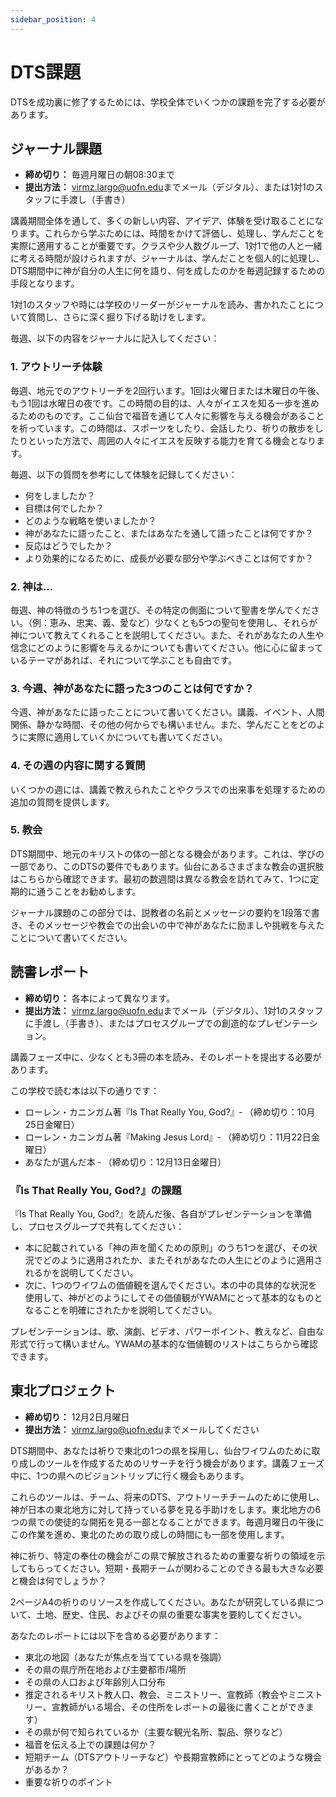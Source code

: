 ```yaml
---
sidebar_position: 4
---
```


# DTS課題

DTSを成功裏に修了するためには、学校全体でいくつかの課題を完了する必要があります。

## ジャーナル課題

- **締め切り：** 毎週月曜日の朝08:30まで
- **提出方法：** [virmz.largo@uofn.edu](mailto:virmz.largo@uofn.edu)までメール（デジタル）、または1対1のスタッフに手渡し（手書き）

講義期間全体を通して、多くの新しい内容、アイデア、体験を受け取ることになります。これらから学ぶためには、時間をかけて評価し、処理し、学んだことを実際に適用することが重要です。クラスや少人数グループ、1対1で他の人と一緒に考える時間が設けられますが、ジャーナルは、学んだことを個人的に処理し、DTS期間中に神が自分の人生に何を語り、何を成したのかを毎週記録するための手段となります。

1対1のスタッフや時には学校のリーダーがジャーナルを読み、書かれたことについて質問し、さらに深く掘り下げる助けをします。

毎週、以下の内容をジャーナルに記入してください：

### 1. アウトリーチ体験

毎週、地元でのアウトリーチを2回行います。1回は火曜日または木曜日の午後、もう1回は水曜日の夜です。この時間の目的は、人々がイエスを知る一歩を進めるためのものです。ここ仙台で福音を通じて人々に影響を与える機会があることを祈っています。この時間は、スポーツをしたり、会話したり、祈りの散歩をしたりといった方法で、周囲の人々にイエスを反映する能力を育てる機会となります。

毎週、以下の質問を参考にして体験を記録してください：

- 何をしましたか？
- 目標は何でしたか？
- どのような戦略を使いましたか？
- 神があなたに語ったこと、またはあなたを通して語ったことは何ですか？
- 反応はどうでしたか？
- より効果的になるために、成長が必要な部分や学ぶべきことは何ですか？

### 2. 神は…

毎週、神の特徴のうち1つを選び、その特定の側面について聖書を学んでください。（例：恵み、忠実、義、愛など）少なくとも5つの聖句を使用し、それらが神について教えてくれることを説明してください。また、それがあなたの人生や信念にどのように影響を与えるかについても書いてください。他に心に留まっているテーマがあれば、それについて学ぶことも自由です。

### 3. 今週、神があなたに語った3つのことは何ですか？

今週、神があなたに語ったことについて書いてください。講義、イベント、人間関係、静かな時間、その他の何からでも構いません。また、学んだことをどのように実際に適用していくかについても書いてください。

### 4. その週の内容に関する質問

いくつかの週には、講義で教えられたことやクラスでの出来事を処理するための追加の質問を提供します。

### 5. 教会

DTS期間中、地元のキリストの体の一部となる機会があります。これは、学びの一部であり、このDTSの要件でもあります。仙台にあるさまざまな教会の選択肢はこちらから確認できます。最初の数週間は異なる教会を訪れてみて、1つに定期的に通うことをお勧めします。

ジャーナル課題のこの部分では、説教者の名前とメッセージの要約を1段落で書き、そのメッセージや教会での出会いの中で神があなたに励ましや挑戦を与えたことについて書いてください。

## 読書レポート

- **締め切り：** 各本によって異なります。
- **提出方法：** [virmz.largo@uofn.edu](mailto:virmz.largo@uofn.edu)までメール（デジタル）、1対1のスタッフに手渡し（手書き）、またはプロセスグループでの創造的なプレゼンテーション。

講義フェーズ中に、少なくとも3冊の本を読み、そのレポートを提出する必要があります。

この学校で読む本は以下の通りです：

- ローレン・カニンガム著『Is That Really You, God?』‐ （締め切り：10月25日金曜日）
- ローレン・カニンガム著『Making Jesus Lord』‐ （締め切り：11月22日金曜日）
- あなたが選んだ本 ‐ （締め切り：12月13日金曜日）

### 『Is That Really You, God?』の課題

『Is That Really You, God?』を読んだ後、各自がプレゼンテーションを準備し、プロセスグループで共有してください：

- 本に記載されている「神の声を聞くための原則」のうち1つを選び、その状況でどのように適用されたか、またそれがあなたの人生にどのように適用されるかを説明してください。
- 次に、1つのワイワムの価値観を選んでください。本の中の具体的な状況を使用して、神がどのようにしてその価値観がYWAMにとって基本的なものとなることを明確にされたかを説明してください。

プレゼンテーションは、歌、演劇、ビデオ、パワーポイント、教えなど、自由な形式で行って構いません。YWAMの基本的な価値観のリストはこちらから確認できます。

## 東北プロジェクト

- **締め切り：** 12月2日月曜日
- **提出方法：** [virmz.largo@uofn.edu](mailto:virmz.largo@uofn.edu)までメールしてください

DTS期間中、あなたは祈りで東北の1つの県を採用し、仙台ワイワムのために取り成しのツールを作成するためのリサーチを行う機会があります。講義フェーズ中に、1つの県へのビジョントリップに行く機会もあります。

これらのツールは、チーム、将来のDTS、アウトリーチチームのために使用し、神が日本の東北地方に対して持っている夢を見る手助けをします。東北地方の6つの県での使徒的な開拓を見る一部となることができます。毎週月曜日の午後にこの作業を進め、東北のための取り成しの時間にも一部を使用します。

神に祈り、特定の奉仕の機会がこの県で解放されるための重要な祈りの領域を示してもらってください。短期・長期チームが関わることのできる最も大きな必要と機会は何でしょうか？

2ページA4の祈りのリソースを作成してください。あなたが研究している県について、土地、歴史、住民、およびその県の重要な事実を要約してください。

あなたのレポートには以下を含める必要があります：

- 東北の地図（あなたが焦点を当てている県を強調）
- その県の県庁所在地および主要都市/場所
- その県の人口および年齢別人口分布
- 推定されるキリスト教人口、教会、ミニストリー、宣教師（教会やミニストリー、宣教師がいる場合、その住所をレポートの最後に書くことができます）
- その県が何で知られているか（主要な観光名所、製品、祭りなど）
- 福音を伝える上での課題は何か？
- 短期チーム（DTSアウトリーチなど）や長期宣教師にとってどのような機会があるか？
- 重要な祈りのポイント